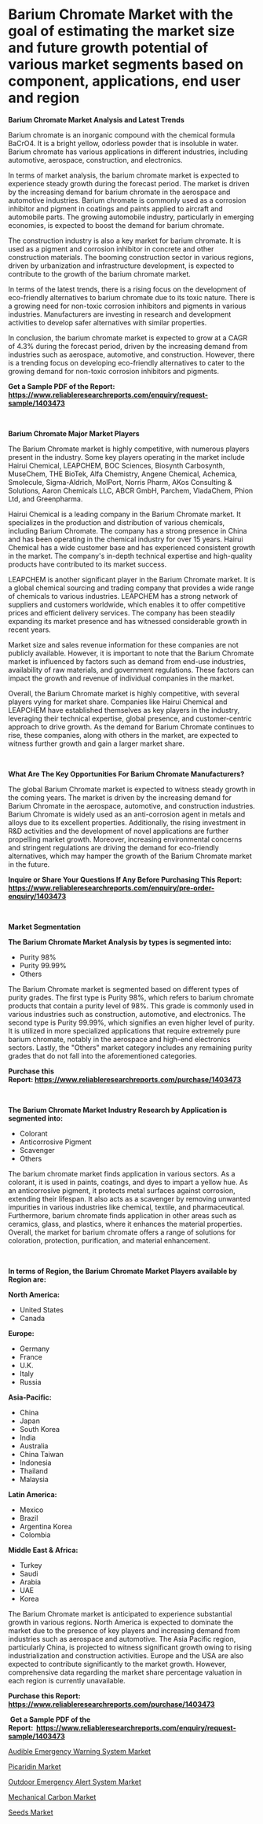 <p><h1>Barium Chromate Market with the goal of estimating the market size and future growth potential of various market segments based on component, applications, end user and region</h1></p><p><strong>Barium Chromate Market Analysis and Latest Trends</strong></p>
<p><p>Barium chromate is an inorganic compound with the chemical formula BaCrO4. It is a bright yellow, odorless powder that is insoluble in water. Barium chromate has various applications in different industries, including automotive, aerospace, construction, and electronics.</p><p>In terms of market analysis, the barium chromate market is expected to experience steady growth during the forecast period. The market is driven by the increasing demand for barium chromate in the aerospace and automotive industries. Barium chromate is commonly used as a corrosion inhibitor and pigment in coatings and paints applied to aircraft and automobile parts. The growing automobile industry, particularly in emerging economies, is expected to boost the demand for barium chromate.</p><p>The construction industry is also a key market for barium chromate. It is used as a pigment and corrosion inhibitor in concrete and other construction materials. The booming construction sector in various regions, driven by urbanization and infrastructure development, is expected to contribute to the growth of the barium chromate market.</p><p>In terms of the latest trends, there is a rising focus on the development of eco-friendly alternatives to barium chromate due to its toxic nature. There is a growing need for non-toxic corrosion inhibitors and pigments in various industries. Manufacturers are investing in research and development activities to develop safer alternatives with similar properties.</p><p>In conclusion, the barium chromate market is expected to grow at a CAGR of 4.3% during the forecast period, driven by the increasing demand from industries such as aerospace, automotive, and construction. However, there is a trending focus on developing eco-friendly alternatives to cater to the growing demand for non-toxic corrosion inhibitors and pigments.</p></p>
<p><strong>Get a Sample PDF of the Report:&nbsp; <a href="https://www.reliableresearchreports.com/enquiry/request-sample/1403473">https://www.reliableresearchreports.com/enquiry/request-sample/1403473</a></strong></p>
<p>&nbsp;</p>
<p><strong>Barium Chromate Major Market Players</strong></p>
<p><p>The Barium Chromate market is highly competitive, with numerous players present in the industry. Some key players operating in the market include Hairui Chemical, LEAPCHEM, BOC Sciences, Biosynth Carbosynth, MuseChem, THE BioTek, Alfa Chemistry, Angene Chemical, Achemica, Smolecule, Sigma-Aldrich, MolPort, Norris Pharm, AKos Consulting & Solutions, Aaron Chemicals LLC, ABCR GmbH, Parchem, VladaChem, Phion Ltd, and Greenpharma.</p><p>Hairui Chemical is a leading company in the Barium Chromate market. It specializes in the production and distribution of various chemicals, including Barium Chromate. The company has a strong presence in China and has been operating in the chemical industry for over 15 years. Hairui Chemical has a wide customer base and has experienced consistent growth in the market. The company's in-depth technical expertise and high-quality products have contributed to its market success.</p><p>LEAPCHEM is another significant player in the Barium Chromate market. It is a global chemical sourcing and trading company that provides a wide range of chemicals to various industries. LEAPCHEM has a strong network of suppliers and customers worldwide, which enables it to offer competitive prices and efficient delivery services. The company has been steadily expanding its market presence and has witnessed considerable growth in recent years.</p><p>Market size and sales revenue information for these companies are not publicly available. However, it is important to note that the Barium Chromate market is influenced by factors such as demand from end-use industries, availability of raw materials, and government regulations. These factors can impact the growth and revenue of individual companies in the market.</p><p>Overall, the Barium Chromate market is highly competitive, with several players vying for market share. Companies like Hairui Chemical and LEAPCHEM have established themselves as key players in the industry, leveraging their technical expertise, global presence, and customer-centric approach to drive growth. As the demand for Barium Chromate continues to rise, these companies, along with others in the market, are expected to witness further growth and gain a larger market share.</p></p>
<p>&nbsp;</p>
<p><strong>What Are The Key Opportunities For Barium Chromate Manufacturers?</strong></p>
<p><p>The global Barium Chromate market is expected to witness steady growth in the coming years. The market is driven by the increasing demand for Barium Chromate in the aerospace, automotive, and construction industries. Barium Chromate is widely used as an anti-corrosion agent in metals and alloys due to its excellent properties. Additionally, the rising investment in R&D activities and the development of novel applications are further propelling market growth. Moreover, increasing environmental concerns and stringent regulations are driving the demand for eco-friendly alternatives, which may hamper the growth of the Barium Chromate market in the future.</p></p>
<p><strong>Inquire or Share Your Questions If Any Before Purchasing This Report: <a href="https://www.reliableresearchreports.com/enquiry/pre-order-enquiry/1403473">https://www.reliableresearchreports.com/enquiry/pre-order-enquiry/1403473</a></strong></p>
<p>&nbsp;</p>
<p><strong>Market Segmentation</strong></p>
<p><strong>The Barium Chromate Market Analysis by types is segmented into:</strong></p>
<p><ul><li>Purity 98%</li><li>Purity 99.99%</li><li>Others</li></ul></p>
<p><p>The Barium Chromate market is segmented based on different types of purity grades. The first type is Purity 98%, which refers to barium chromate products that contain a purity level of 98%. This grade is commonly used in various industries such as construction, automotive, and electronics. The second type is Purity 99.99%, which signifies an even higher level of purity. It is utilized in more specialized applications that require extremely pure barium chromate, notably in the aerospace and high-end electronics sectors. Lastly, the "Others" market category includes any remaining purity grades that do not fall into the aforementioned categories.</p></p>
<p><strong>Purchase this Report:&nbsp;<a href="https://www.reliableresearchreports.com/purchase/1403473">https://www.reliableresearchreports.com/purchase/1403473</a></strong></p>
<p>&nbsp;</p>
<p><strong>The Barium Chromate Market Industry Research by Application is segmented into:</strong></p>
<p><ul><li>Colorant</li><li>Anticorrosive Pigment</li><li>Scavenger</li><li>Others</li></ul></p>
<p><p>The barium chromate market finds application in various sectors. As a colorant, it is used in paints, coatings, and dyes to impart a yellow hue. As an anticorrosive pigment, it protects metal surfaces against corrosion, extending their lifespan. It also acts as a scavenger by removing unwanted impurities in various industries like chemical, textile, and pharmaceutical. Furthermore, barium chromate finds application in other areas such as ceramics, glass, and plastics, where it enhances the material properties. Overall, the market for barium chromate offers a range of solutions for coloration, protection, purification, and material enhancement.</p></p>
<p>&nbsp;</p>
<p><strong>In terms of Region, the Barium Chromate Market Players available by Region are:</strong></p>
<p>
    <p> <strong> North America: </strong>
        <ul>
            <li>United States</li>
            <li>Canada</li>
        </ul>
        </p> 
    <p> <strong> Europe: </strong>
        <ul>
            <li>Germany</li>
            <li>France</li>
            <li>U.K.</li>
            <li>Italy</li>
            <li>Russia</li>
        </ul>
        </p> 
    <p> <strong> Asia-Pacific: </strong>
        <ul>
            <li>China</li>
            <li>Japan</li>
            <li>South Korea</li>
            <li>India</li>
            <li>Australia</li>
            <li>China Taiwan</li>
            <li>Indonesia</li>
            <li>Thailand</li>
            <li>Malaysia</li>
        </ul>
        </p> 
    <p> <strong> Latin America: </strong>
        <ul>
            <li>Mexico</li>
            <li>Brazil</li>
            <li>Argentina Korea</li>
            <li>Colombia</li>
        </ul>
        </p> 
    <p> <strong> Middle East & Africa: </strong>
        <ul>
            <li>Turkey</li>
            <li>Saudi</li>
            <li>Arabia</li>
            <li>UAE</li>
            <li>Korea</li>
        </ul>
    </p>
    </p>
<p><p>The Barium Chromate market is anticipated to experience substantial growth in various regions. North America is expected to dominate the market due to the presence of key players and increasing demand from industries such as aerospace and automotive. The Asia Pacific region, particularly China, is projected to witness significant growth owing to rising industrialization and construction activities. Europe and the USA are also expected to contribute significantly to the market growth. However, comprehensive data regarding the market share percentage valuation in each region is currently unavailable.</p></p>
<p><strong>Purchase this Report: <a href="https://www.reliableresearchreports.com/purchase/1403473">https://www.reliableresearchreports.com/purchase/1403473</a></strong></p>
<p>&nbsp;<strong>Get a Sample PDF of the Report:&nbsp;&nbsp;<a href="https://www.reliableresearchreports.com/enquiry/request-sample/1403473">https://www.reliableresearchreports.com/enquiry/request-sample/1403473</a></strong></p>
<p><strong></strong></p>
<p><p><a href="https://github.com/Chiragrp24/Market-Research-Report-List-1/blob/main/audible-emergency-warning-system-market.md">Audible Emergency Warning System Market</a></p><p><a href="https://www.linkedin.com/pulse/picaridin-market-insights-players-forecast-till-2030-bench-research-cncge/">Picaridin Market</a></p><p><a href="https://github.com/YashRP12/Market-Research-Report-List-1/blob/main/outdoor-emergency-alert-system-market.md">Outdoor Emergency Alert System Market</a></p><p><a href="https://www.linkedin.com/pulse/mechanical-carbon-market-research-report-provides-thorough-dclye/">Mechanical Carbon Market</a></p><p><a href="https://medium.com/@ulicesweber/seeds-market-trends-and-market-analysis-forecasted-for-period-2023-2030-3da45dc84de0">Seeds Market</a></p></p>
